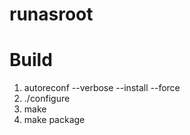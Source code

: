 # runasroot

# Build
1.  autoreconf --verbose --install --force
2.  ./configure
3.  make
4.  make package
